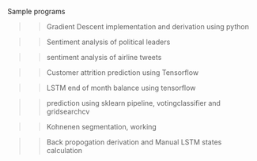  Sample programs 
 
 >> Gradient Descent implementation and derivation using python
 
 >> Sentiment analysis of political leaders 
 
 >> sentiment analysis of airline tweets 
 
 >> Customer attrition prediction using  Tensorflow
 
 >> LSTM end of month balance using tensorflow
 
 >> prediction using  sklearn pipeline, votingclassifier and gridsearchcv
 
 >> Kohnenen segmentation, working 
 
 >> Back propogation derivation and Manual LSTM states calculation

